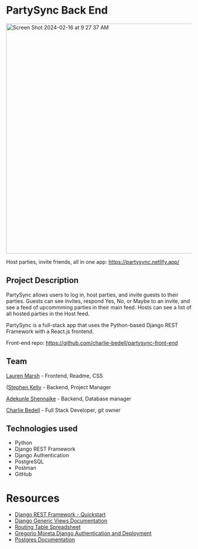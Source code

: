 # PartySync Back End
<img width="622" alt="Screen Shot 2024-02-16 at 9 27 37 AM" src="https://github.com/charlie-bedell/partysync-back-end/assets/149907841/522ed270-36ce-4ae5-848f-ed87a01e769c">

Host parties, invite friends, all in one app: https://partysync.netlify.app/ 

## Project Description 
PartySync allows users to log in, host parties, and invite guests to their parties.  Guests can see invites, respond Yes, No, or Maybe to an invite, and see a feed of upcommming parties in their main feed.  Hosts can see a list of all hosted parties in the Host feed.  

PartySync is a full-stack app that uses the Python-based Django REST Framework with a React.js frontend.

Front-end repo: https://github.com/charlie-bedell/partysync-front-end

## Team
[Lauren Marsh](https://github.com/laurendea) - Frontend, Readme, CSS

([Stephen Kelly](https://github.com/Stephen-c-Kelly) - Backend, Project Manager

[Adekunle Shennaike](https://github.com/AdeShennaike) - Backend, Database manager

[Charlie Bedell](https://github.com/charlie-bedell) - Full Stack Developer, git owner


## Technologies used
- Python
- Django REST Framework
- Django Authentication
- PostgreSQL
- Postman
- GitHub

# Resources
- [Django REST Framework - Quickstart](https://www.django-rest-framework.org/tutorial/quickstart/)
- [Django Generic Views Documentation](https://www.django-rest-framework.org/api-guide/generic-views/)
- [Routing Table Spreadsheet](https://docs.google.com/spreadsheets/d/1Q1idavv3LZY2kAkccbwiL8dy9StduikUcQwfDO6hsJM/edit?usp=sharing)
- [Gregorio Moreta Django Authentication and Deployment](https://github.com/Gregorio-Moreta/django-cat-collector/tree/heroku-deployment)
- [Postgres Documentation](https://www.postgresql.org/docs/)


